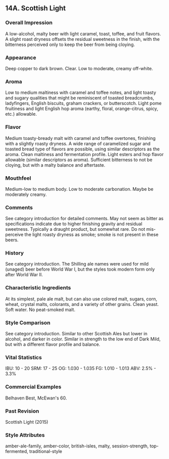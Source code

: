 ## 14A. Scottish Light

### Overall Impression

A low-alcohol, malty beer with light caramel, toast, toffee, and fruit flavors. A slight roast dryness offsets the residual sweetness in the finish, with the bitterness perceived only to keep the beer from being cloying.

### Appearance

Deep copper to dark brown. Clear. Low to moderate, creamy off-white.

### Aroma

Low to medium maltiness with caramel and toffee notes, and light toasty and sugary qualities that might be reminiscent of toasted breadcrumbs, ladyfingers, English biscuits, graham crackers, or butterscotch. Light pome fruitiness and light English hop aroma (earthy, floral, orange-citrus, spicy, etc.) allowable.

### Flavor

Medium toasty-bready malt with caramel and toffee overtones, finishing with a slightly roasty dryness. A wide range of caramelized sugar and toasted bread type of flavors are possible, using similar descriptors as the aroma. Clean maltiness and fermentation profile. Light esters and hop flavor allowable (similar descriptors as aroma). Sufficient bitterness to not be cloying, but with a malty balance and aftertaste.

### Mouthfeel

Medium-low to medium body. Low to moderate carbonation. Maybe be moderately creamy.

### Comments

See category introduction for detailed comments. May not seem as bitter as specifications indicate due to higher finishing gravity and residual sweetness. Typically a draught product, but somewhat rare. Do not mis-perceive the light roasty dryness as smoke; smoke is not present in these beers.

### History

See category introduction. The Shilling ale names were used for mild (unaged) beer before World War I, but the styles took modern form only after World War II.

### Characteristic Ingredients

At its simplest, pale ale malt, but can also use colored malt, sugars, corn, wheat, crystal malts, colorants, and a variety of other grains. Clean yeast. Soft water. No peat-smoked malt.

### Style Comparison

See category introduction. Similar to other Scottish Ales but lower in alcohol, and darker in color. Similar in strength to the low end of Dark Mild, but with a different flavor profile and balance.

### Vital Statistics

IBU: 10 - 20
SRM: 17 - 25
OG: 1.030 - 1.035
FG: 1.010 - 1.013
ABV: 2.5% - 3.3%

### Commercial Examples

Belhaven Best, McEwan's 60.

### Past Revision

Scottish Light (2015)

### Style Attributes

amber-ale-family, amber-color, british-isles, malty, session-strength, top-fermented, traditional-style